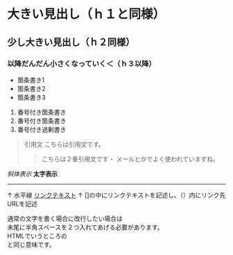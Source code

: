 # 大きい見出し（ｈ１と同様）
## 少し大きい見出し（ｈ２同様）
### 以降だんだん小さくなっていく＜（ｈ３以降）

- 箇条書き1
- 箇条書き2
- 箇条書き3

1. 番号付き箇条書き
1. 番号付き箇条書き
1. 番号付き過剰書き

> 引用文
> こちらは引用文です。
>> こちらは２重引用文です・
>> メールとかでよく使われていますね。

 *斜体表示*
 **太字表示**

 ---
 ↑
水平線
[リンクテキスト](https://morijyobi.ac.jp)
↑
[]の中にリンクテキストを記述し、（）内にリンク先URLを記述

通常の文字を書く場合に改行したい場合は  
末尾に半角スペースを２つ入れてあげる必要があります。  
HTMLでいうところの<br>と同じ意味です。
